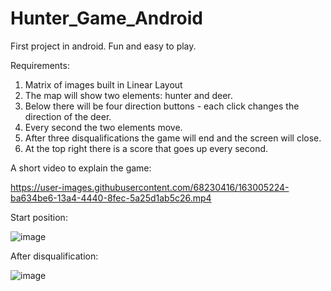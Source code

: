 # Hunter_Game_Android
First project in android. Fun and easy to play.

Requirements:
1) Matrix of images built in Linear Layout
2) The map will show two elements: hunter and deer.
3) Below there will be four direction buttons - each click changes the direction of the deer.
4) Every second the two elements move.
5) After three disqualifications the game will end and the screen will close.
6) At the top right there is a score that goes up every second.

A short video to explain the game: 

https://user-images.githubusercontent.com/68230416/163005224-ba634be6-13a4-4440-8fec-5a25d1ab5c26.mp4

Start position:

![image](https://user-images.githubusercontent.com/68230416/163546762-54d279a2-1913-483b-9437-bf93fbd81d18.png)

After disqualification:

![image](https://user-images.githubusercontent.com/68230416/163565294-1951e674-6ff2-46b9-99ad-eeae5c65a704.png)
